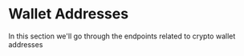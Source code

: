 # Wallet Addresses

In this section we'll go through the endpoints related to crypto wallet addresses
